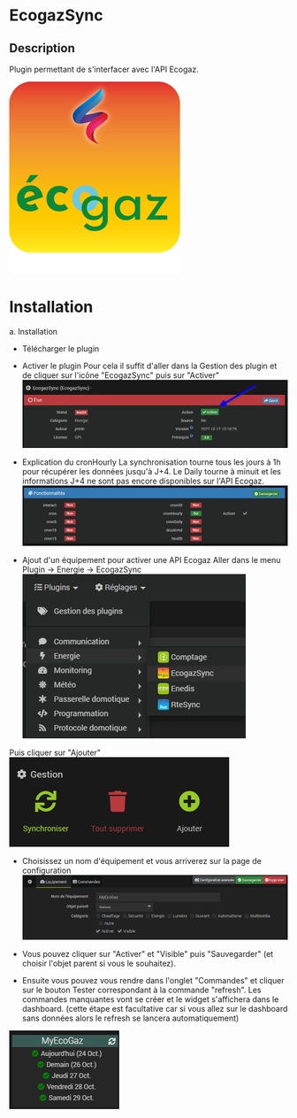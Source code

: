 EcogazSync
==========

Description
-----------

Plugin permettant de s'interfacer avec l'API Ecogaz.

![EcogazSync icon](../images/EcogazSync_icon.png)

Installation
============

a. Installation

- Télécharger le plugin

- Activer le plugin
Pour cela il suffit d'aller dans la Gestion des plugin et de cliquer sur l'icône "EcogazSync" puis sur "Activer"
![Activer](../images/activer.png)

- Explication du cronHourly
La synchronisation tourne tous les jours à 1h pour récupérer les données jusqu'à J+4. Le Daily tourne à minuit et les informations J+4 ne sont pas encore disponibles sur l'API Ecogaz.
![CronHourly](../images/cronHourly.png)

- Ajout d'un équipement pour activer une API Ecogaz
Aller dans le menu Plugin -> Energie -> EcogazSync
![Menu](../images/menu.png)

Puis cliquer sur "Ajouter"
![Ajouter](../images/ajouter.png)

- Choisissez un nom d'équipement et vous arriverez sur la page de configuration
![Configuration](../images/configuration.png)

- Vous pouvez cliquer sur "Activer" et "Visible" puis "Sauvegarder" (et choisir l'objet parent si vous le souhaitez).

- Ensuite vous pouvez vous rendre dans l'onglet "Commandes" et cliquer sur le bouton Tester correspondant à la commande "refresh". Les commandes manquantes vont se créer et le widget s'affichera dans le dashboard. (cette étape est facultative car si vous allez sur le dashboard sans données alors le refresh se lancera automatiquement)

![Dashboard](../images/dashboard.png)
